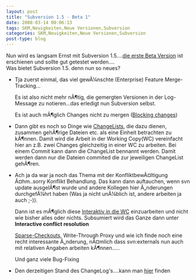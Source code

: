 ```yaml
---
layout: post
title: "Subversion 1.5 - Beta 1"
date: 2008-03-14 00:06:13
tags: SKM,Neuigkeiten,Neue Versionen,Subversion
categories: SKM,Neuigkeiten,Neue Versionen,Subversion
post-type: blog
---
```

Nun wird es langsam Ernst mit Subversion 1.5....<a href="http://subversion.tigris.org/servlets/ReadMsg?list=dev&msgNo=136032"  title="Beta 1">die erste Beta Version</a> ist erschienen und sollte gut getestet werden....<br/>
Was bietet Subversion 1.5. denn nun so neues?
<ul>
<li>Tja zuerst einmal, das viel gewÃ¼nschte (Enterprise) Feature Merge-Tracking...
<p>Es ist also nicht mehr nÃ¶tig, die gemergten Versionen in der Log-Message zu notieren...das erledigt nun Subversion selbst.</p>
<p>Es ist auch mÃ¶glich Changes nicht zu mergen (<a href="http://svnbook.red-bean.com/nightly/en/svn-book.html#svn.branchmerge.advanced.blockchanges"  title="Block Changes">Blocking changes</a>)</p>
</li>
<li><p>Dann gibt es noch so Dinge wie <a href="http://svnbook.red-bean.com/nightly/en/svn-book.html#svn.advanced.changelists"  title="ChangeLists">ChangeLists</a>, die dazu dienen, zusammen gehÃ¶rige Dateien etc. als eine Einheit betrachten zu kÃ¶nnen. Damit wird die Arbeit in der Working Copy(WC) vereinfacht hier an z.B. zwei Changes gleichzeitig in einer WC zu arbeiten. Bei einem Commit kann dann die ChangeList bennannt werden. Damit werden dann nur die Dateien commited die zur jeweiligen ChangeList gehÃ¶ren.</p></li>
<li><p>Ach ja da war ja noch das Thema mit der KonfliktbewÃ¤ltigung Ã¤hm..sorry Konflikt Behandlung. Das kann dann auftauchen, wenn svn update ausgelÃ¶st wurde und andere Kollegen hier Ã„nderungen durchgefÃ¼hrt haben (Was ja nicht unÃ¼blich ist, andere arbeiten ja auch ;-)).</p>
<p>Dann ist es mÃ¶glich diese <a href="http://svnbook.red-bean.com/nightly/en/svn-book.html#svn.tour.cycle.resolve"  title="Interactive conflict resolution">Interaktiv in die WC</a> einzuarbeiten und nicht wie bisher alles oder nichts. Subsumiert wird das Ganze dann unter <b>Interactive conflict resolution</b></p>
<p><a href="http://svnbook.red-bean.com/nightly/en/svn-book.html#svn.advanced.sparsedirs"  title="Sparse-Checkouts">Sparse-Checkouts</a>, Write-Through Proxy und wie ich finde noch eine recht interessante Ã„nderung, nÃ¤mlich dass svn:externals nun auch mit relativen Angaben arbeiten kÃ¶nnen.....</p>
<p>Und ganz viele Bug-Fixing</p>
<li>Den derzeitigen Stand des ChangeLog's....kann man <a href="http://svn.collab.net/repos/svn/trunk/CHANGES"  title="ChangeLog Beta1">hier</a> finden </li>
</ul>